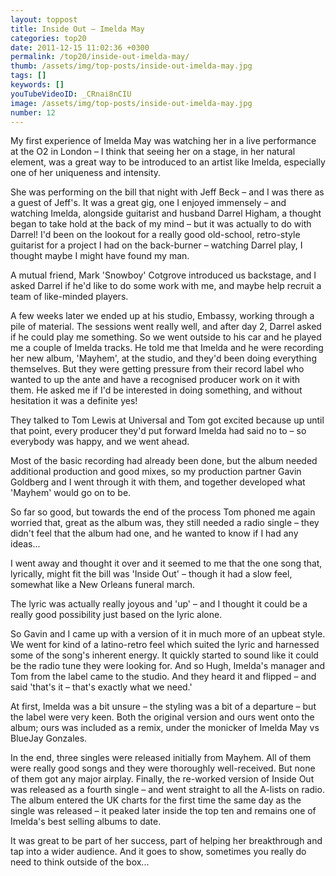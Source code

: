 ```yaml
---
layout: toppost
title: Inside Out – Imelda May
categories: top20
date: 2011-12-15 11:02:36 +0300
permalink: /top20/inside-out-imelda-may/
thumb: /assets/img/top-posts/inside-out-imelda-may.jpg
tags: []
keywords: []
youTubeVideoID: _CRnai8nCIU
image: /assets/img/top-posts/inside-out-imelda-may.jpg
number: 12
---
```


My first experience of Imelda May was watching her in a live performance at the O2 in London – I think that seeing her on a stage, in her natural element, was a great way to be introduced to an artist like Imelda, especially one of her uniqueness and intensity.

She was performing on the bill that night with Jeff Beck – and I was there as a guest of Jeff's. It was a great gig, one I enjoyed immensely – and watching Imelda, alongside guitarist and husband Darrel Higham, a thought began to take hold at the back of my mind – but it was actually to do with Darrel! I'd been on the lookout for a really good old-school, retro-style guitarist for a project I had on the back-burner – watching Darrel play, I thought maybe I might have found my man.

A mutual friend, Mark 'Snowboy' Cotgrove introduced us backstage, and I asked Darrel if he'd like to do some work with me, and maybe help recruit a team of like-minded players. 

A few weeks later we ended up at his studio, Embassy, working through a pile of material. The sessions went really well, and after day 2, Darrel asked if he could play me something. So we went outside to his car and he played me a couple of Imelda tracks. He told me that Imelda and he were recording her new album, 'Mayhem', at the studio, and they'd been doing everything themselves. But they were getting pressure from their record label who wanted to up the ante and have a recognised producer work on it with them. He asked me if I'd be interested in doing something, and without hesitation it was a definite yes! 

They talked to Tom Lewis at Universal and Tom got excited because up until that point, every producer they'd put forward Imelda had said no to – so everybody was happy, and we went ahead.

Most of the basic recording had already been done, but the album needed additional production and good mixes, so my production partner Gavin Goldberg and I went through it with them, and together developed what 'Mayhem' would go on to be.


So far so good, but towards the end of the process Tom phoned me again worried that, great as the album was, they still needed a radio single – they didn't feel that the album had one, and he wanted to know if I had any ideas...

I went away and thought it over and it seemed to me that the one song that, lyrically, might fit the bill was 'Inside Out' – though it had a slow feel, somewhat like a New Orleans funeral march.

The lyric was actually really joyous and 'up' – and I thought it could be a really good possibility just based on the lyric alone. 

So Gavin and I came up with a version of it in much more of an upbeat style. We went for kind of a latino-retro feel which suited the lyric and harnessed some of the song's inherent energy. It quickly started to sound like it could be the radio tune they were looking for. And so Hugh, Imelda's manager and Tom from the label came to the studio. And they heard it and flipped – and said 'that's it – that's exactly what we need.'

At first, Imelda was a bit unsure – the styling was a bit of a departure – but the label were very keen. Both the original version and ours went onto the album; ours was included as a remix, under the monicker of Imelda May vs BlueJay Gonzales.

In the end, three singles were released initially from Mayhem. All of them were really good songs and they were thoroughly well-received. But none of them got any major airplay. Finally, the re-worked version of Inside Out was released as a fourth single – and went straight to all the A-lists on radio. The album entered the UK charts for the first time the same day as the single was released – it peaked later inside the top ten and remains one of Imelda's best selling albums to date.

It was great to be part of her success, part of helping her breakthrough and tap into a wider audience. And it goes to show, sometimes you really do need to think outside of the box...